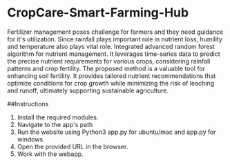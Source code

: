 # CropCare-Smart-Farming-Hub
Fertilizer management poses challenge for farmers and they need guidance for it's utilization.
Since rainfall plays important role in nutrient loss, humility and temperature also plays vital role.
Integrated advanced random forest algorithm for nutrient management. It leverages time-series data to predict the precise nutrient requirements for various crops, considering rainfall patterns and crop fertility.
The proposed method is a valuable tool for enhancing soil fertility. It provides tailored nutrient recommendations that optimize conditions for crop growth while minimizing the risk of leaching and runoff, ultimately supporting sustainable agriculture.

##Instructions
1. Install the required modules.
2. Navigate to the app's path
3. Run the website using Python3 app.py for ubuntu/mac and app.py for windows
4. Open the provided URL in the browser.
5. Work with the webapp.
